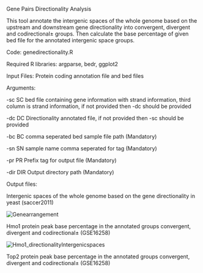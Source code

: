 Gene Pairs Directionality Analysis

This tool annotate the intergenic spaces of the whole genome based on the upstream and downstream gene directionality into convergent, divergent and codirectional± groups. Then calculate the base percentage of given bed file for the annotated intergenic space groups. 

Code: genedirectionality.R 

Required R libraries: argparse, bedr, ggplot2

Input Files: Protein coding annotation file and bed files  

Arguments:

-sc SC bed file containing gene information with strand information, third column is strand information, if not provided then -dc should be provided

-dc DC Directionality annotated file, if not provided then -sc should be provided

-bc BC comma seperated bed sample file path (Mandatory)

-sn SN sample name comma seperated for tag (Mandatory)

-pr PR  Prefix tag for output file (Mandatory)

-dir DIR Output directory path (Mandatory)
  
Output files:

 Intergenic spaces of the whole genome based on the gene directionality in yeast (saccer2011)
 
 ![Genearrangement](https://user-images.githubusercontent.com/18418058/57011196-dc19f800-6c00-11e9-8d12-952a97d13fbb.jpeg)
  
 Hmo1 protein peak base percentage in the annotated groups convergent, divergent and codirectional± (GSE16258)
 
 ![Hmo1_directionalityIntergenicspaces](https://user-images.githubusercontent.com/18418058/67693674-6241ac00-f9a2-11e9-908a-c67818b1f9fe.jpeg)
 
 Top2 protein peak base percentage in the annotated groups convergent, divergent and codirectional± (GSE16258)
 
  

